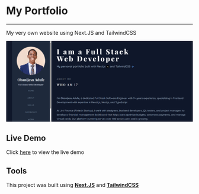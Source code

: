 # __My Portfolio__

---

My very own website using Next.JS and TailwindCSS

![Demo Image](/public/images/thumbnail.png?raw=true)

## __Live Demo__
Click [here](https://www.obanijesuadufe.com) to view the live demo

## __Tools__
This project was built using __[Next.JS](https://nextjs.org/)__ and __[TailwindCSS](https://tailwindcss.com/)__
